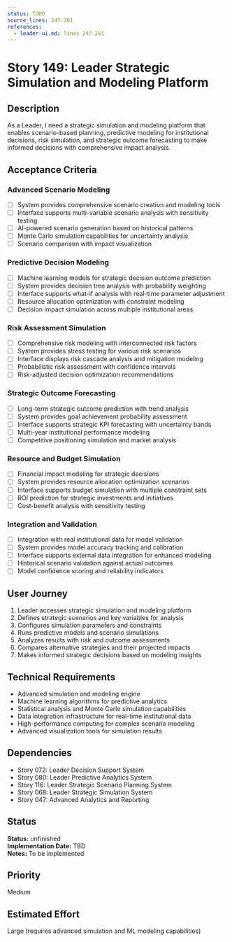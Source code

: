 ```yaml
---
status: TODO
source_lines: 247-261
references:
  - leader-ui.md: lines 247-261
---
```


# Story 149: Leader Strategic Simulation and Modeling Platform

## Description
As a Leader, I need a strategic simulation and modeling platform that enables scenario-based planning, predictive modeling for institutional decisions, risk simulation, and strategic outcome forecasting to make informed decisions with comprehensive impact analysis.

## Acceptance Criteria

### Advanced Scenario Modeling
- [ ] System provides comprehensive scenario creation and modeling tools
- [ ] Interface supports multi-variable scenario analysis with sensitivity testing
- [ ] AI-powered scenario generation based on historical patterns
- [ ] Monte Carlo simulation capabilities for uncertainty analysis
- [ ] Scenario comparison with impact visualization

### Predictive Decision Modeling
- [ ] Machine learning models for strategic decision outcome prediction
- [ ] System provides decision tree analysis with probability weighting
- [ ] Interface supports what-if analysis with real-time parameter adjustment
- [ ] Resource allocation optimization with constraint modeling
- [ ] Decision impact simulation across multiple institutional areas

### Risk Assessment Simulation
- [ ] Comprehensive risk modeling with interconnected risk factors
- [ ] System provides stress testing for various risk scenarios
- [ ] Interface displays risk cascade analysis and mitigation modeling
- [ ] Probabilistic risk assessment with confidence intervals
- [ ] Risk-adjusted decision optimization recommendations

### Strategic Outcome Forecasting
- [ ] Long-term strategic outcome prediction with trend analysis
- [ ] System provides goal achievement probability assessment
- [ ] Interface supports strategic KPI forecasting with uncertainty bands
- [ ] Multi-year institutional performance modeling
- [ ] Competitive positioning simulation and market analysis

### Resource and Budget Simulation
- [ ] Financial impact modeling for strategic decisions
- [ ] System provides resource allocation optimization scenarios
- [ ] Interface supports budget simulation with multiple constraint sets
- [ ] ROI prediction for strategic investments and initiatives
- [ ] Cost-benefit analysis with sensitivity testing

### Integration and Validation
- [ ] Integration with real institutional data for model validation
- [ ] System provides model accuracy tracking and calibration
- [ ] Interface supports external data integration for enhanced modeling
- [ ] Historical scenario validation against actual outcomes
- [ ] Model confidence scoring and reliability indicators

## User Journey
1. Leader accesses strategic simulation and modeling platform
2. Defines strategic scenarios and key variables for analysis
3. Configures simulation parameters and constraints
4. Runs predictive models and scenario simulations
5. Analyzes results with risk and outcome assessments
6. Compares alternative strategies and their projected impacts
7. Makes informed strategic decisions based on modeling insights

## Technical Requirements
- Advanced simulation and modeling engine
- Machine learning algorithms for predictive analytics
- Statistical analysis and Monte Carlo simulation capabilities
- Data integration infrastructure for real-time institutional data
- High-performance computing for complex scenario modeling
- Advanced visualization tools for simulation results

## Dependencies
- Story 072: Leader Decision Support System
- Story 080: Leader Predictive Analytics System
- Story 116: Leader Strategic Scenario Planning System
- Story 068: Leader Strategic Simulation System
- Story 047: Advanced Analytics and Reporting


## Status
**Status:** unfinished  
**Implementation Date:** TBD  
**Notes:** To be implemented
## Priority
Medium

## Estimated Effort
Large (requires advanced simulation and ML modeling capabilities)